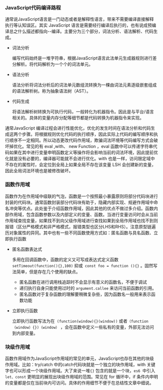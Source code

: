### JavaScript代码编译路程

​		通常说JavaScript语言是一门动态或者是解释性语言，带来不需要编译直接解释执行等认知误区。其实 JavaScript 语言是需要经行编译后执行的，也有说成预编译总之什么描述都指向--编译。主要分为三个部分，词法分析、语法解析、代码生成。

* 词法分析

  编写代码始终是一堆字符串，根据JavaScript语言此法单元生成器规则进行差分解析。将代码解析为一个个的词法单元。

* 语法分析

  语法分析将词法分析后的词法单元数组流转换为一棵由词法元素逐级嵌套组成的语法解析树。称为抽象语法树（AST）。

* 代码生成

  将语法解析树转换为可执行代码，一般转化为机器指令。因此是与平台/语言相关的。具体的变量内存分配等细节都是代码转换为机器指令来实现。

通常JavaScript 编译过程会进行性能优化，优化的发生时间在语法分析和代码生成这两个步骤。将根据规则优化代码的执行顺序，因此实际上代码的编写顺序和执行顺序不一定相同。所以动态更改代码作用域，欺骗词法环境等代码编写方式会破坏掉优化。常见的有 eval ,with、 new Function ，eval 函数中可以传递字符串代码如果在其中进行变量申明函数定义等操作将会影响当前的词法环境，因此提前优化就是没有必要的，编译器可能就不会进行优化。with 也是一样，访问限定域中不存在的属性时，会定位到全局上如果全局不存在该变量 LSH 会创建新的变量，因此全局词法环境也是被修改破坏。

### 函数作用域

函数作为在作用域中级联的气泡，函数是一个按照最小暴露原则将部分代码块进行封装的代码块。通常函数封装部分代码块有助于，隐藏内部实现、规避作用域中命名冲突等优点。此处鉴于介绍函数作用域，因此其他的优点不做过多介绍。函数内部作用域，包含函数参数以及内部定义的变量、函数。当进行变量访问时会从当前作用域查找变量，如果找不到向父级作用域进行查找如果到全局作用域也找不到则报错（区分严格模式和非严格模式，报错类型也区分LHS和RHS）。注意原型链遍历对象属性的异同。其中也有一些不同函数使用方式如：匿名函数与具名函数、立即执行函数

* 匿名函数表达式

  多用在回调函数中，函数的定义又可写成表达式定义函数`  setTimeout(function(){},100)` 抑或` const foo = function (){}` 。固然写法简单，但是存在几个使用的缺点。

  + 匿名函数在进行调用栈追踪时不会显示有意义的函数名，不便于调试
  + 递归执行自身只能使用过时的 `argument.callee` 来访问当前函数的引用。
  + 匿名函数对于复杂函数的理解要稍微复杂些，因为函数名一般用来表示函数功能

* 立即执行函数

  立即执行函数写法为在` (function(window){}(window))`  或者`（function（window）{})（window）` ，会在函数中定义一些私有的变量，外部无法访问到内部变量。



### 块级作用域

函数作用域作为JavaScript作用域的常见的单元，JavaScript也存在其他的块级作用域。比如：try/catch 中的catch代码块就是一个独立的块作用域，with 关键字也可以形成一个块级作用域。大了来说一堆`{}` 包含的就是一个块，`es6 `中引入`let、const`  更明显的展现出块级作用域的范围。常见在 for 循环中，if 条件内申明的变量都是仅在当前块内可访问。具体的作用细节不便于在总结性文章中细说。

